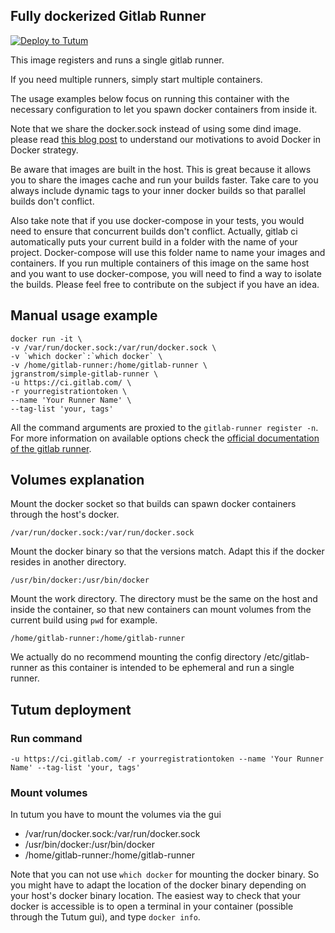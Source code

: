 Fully dockerized Gitlab Runner
------------------------------
[![Deploy to Tutum](https://s.tutum.co/deploy-to-tutum.svg)](https://dashboard.tutum.co/stack/deploy/)

This image registers and runs a single gitlab runner.

If you need multiple runners, simply start multiple containers.

The usage examples below focus on running this container with the necessary configuration to let you
spawn docker containers from inside it.

Note that we share the docker.sock instead of using some dind image. please read [this blog post](https://jpetazzo.github.io/2015/09/03/do-not-use-docker-in-docker-for-ci/) to understand our motivations to avoid Docker in Docker strategy.

Be aware that images are built in the host. This is great because it allows you to share the images cache and run your builds faster. Take care to you always include dynamic tags to your inner docker builds so that parallel builds don't conflict.

Also take note that if you use docker-compose in your tests, you would need to ensure that concurrent builds don't conflict. Actually, gitlab ci automatically puts your current build in a folder with the name of your project. Docker-compose will use this folder name to name your images and containers. If you run multiple containers of this image on the same host and you want to use docker-compose, you will need to find a way to isolate the builds. Please feel free to contribute on the subject if you have an idea.

Manual usage example
-------------
```
docker run -it \
-v /var/run/docker.sock:/var/run/docker.sock \
-v `which docker`:`which docker` \
-v /home/gitlab-runner:/home/gitlab-runner \
jgranstrom/simple-gitlab-runner \
-u https://ci.gitlab.com/ \
-r yourregistrationtoken \
--name 'Your Runner Name' \
--tag-list 'your, tags'
```
All the command arguments are proxied to the `gitlab-runner register -n`. For more information on available options check the [official documentation of the gitlab runner](https://gitlab.com/gitlab-org/gitlab-ci-multi-runner/tree/master/docs).


Volumes explanation
-------------------
Mount the docker socket so that builds can spawn docker containers through the host's docker.
```
/var/run/docker.sock:/var/run/docker.sock
```

Mount the docker binary so that the versions match. Adapt this if the docker resides in another directory.
```
/usr/bin/docker:/usr/bin/docker
```

Mount the work directory. The directory must be the same on the host and inside the container, so that new containers can mount volumes from the current build using `pwd` for example.
```
/home/gitlab-runner:/home/gitlab-runner
```

We actually do no recommend mounting the config directory /etc/gitlab-runner as this container is intended to be ephemeral and run a single runner.

Tutum deployment
-----

### Run command
```
-u https://ci.gitlab.com/ -r yourregistrationtoken --name 'Your Runner Name' --tag-list 'your, tags'
```

### Mount volumes
In tutum you have to mount the volumes via the gui

* /var/run/docker.sock:/var/run/docker.sock
* /usr/bin/docker:/usr/bin/docker
* /home/gitlab-runner:/home/gitlab-runner

Note that you can not use `which docker` for mounting the docker binary. So you might have to adapt the location of the docker binary depending on your host's docker binary location. The easiest way to check that your docker is accessible is to open a terminal in your container (possible through the Tutum gui), and type `docker info`.
